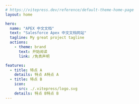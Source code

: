 ```yaml
---
# https://vitepress.dev/reference/default-theme-home-page
layout: home

hero:
  name: "APEX 中文文档"
  text: "Salesforce Apex 中文文档网站"
  tagline: My great project tagline
  actions:
    - theme: brand
      text: 开始阅读
      link: /免责声明

features:
  - title: 特点 A
    details: 特点 A特点 A
  - title: 特点 B
    icon:
      src: ./.vitepress/logo.svg
    details: 特点 B特点 B
---
```


